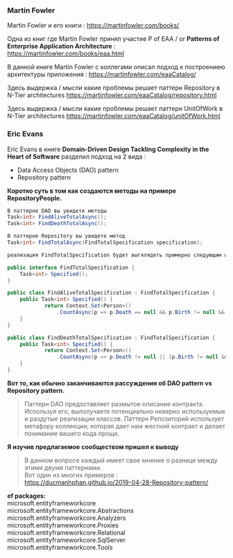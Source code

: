### Martin Fowler 

Martin Fowler и его книги : https://martinfowler.com/books/

Одна из книг где Martin Fowler принял участие P of EAA / or <b>Patterns of Enterprise Application Architecture</b> : https://martinfowler.com/books/eaa.html

В данной книге Martin Fowler с коллегами описал подход к построениею архитектуры приложения : https://martinfowler.com/eaaCatalog/

Здесь выдержка / мысли какие проблемы решает паттерн Repository в N-Tier architectures https://martinfowler.com/eaaCatalog/repository.html

Здесь выдержка / мысли какие проблемы решает паттерн UnitOfWork в N-Tier architectures https://martinfowler.com/eaaCatalog/unitOfWork.html

### Eric Evans

Eric Evans в книге **Domain-Driven Design Tackling Complexity in the Heart of Software** разделил подход на 2 вида : 
+ Data Access Objects (DAO) pattern
+ Repository pattern

**Коротко суть в том как создаются методы на примере RepositoryPeople.**

```C#
В паттерне DAO вы увидете методы
Task<int> FindAliveTotalAsync();
Task<int> FindDeathTotalAsync();
```
```C#
В паттерне Repository вы увидете метод        
Task<int> FindTotalAsync(FindTotalSpecification specification);

реализация FindTotalSpecification будет выгялядеть примерно следующим образом

public interface FindTotalSpecification { 
    Task<int> Specified();     
}

public class FindAliveTotalSpecification : FindTotalSpecification {
    public Task<int> Specified() {
            return Context.Set<Person>()
                .CountAsync(p => p.Death == null && p.Birth != null && p.Birth.Value.Year + 120 > DateTime.Now.Year);
    } 
}

public class FindDeathTotalSpecification : FindTotalSpecification {
    public Task<int> Specified() {
            return Context.Set<Person>()
                .CountAsync(p => p.Death != null || (p.Birth != null && p.Birth.Value.Year + 120 < DateTime.Now.Year));
    } 
}
```

**Вот то, как обычно заканчиваются рассуждения об DAO pattern vs Repository pattern.**
>Паттерн DAO предоставляет размытое описание контракта. Используя его, выполучаете потенциально неверно используемые и раздутые реализации классов. Паттерн Репозиторий использует метафору коллекции, которая дает нам жесткий контракт и делает понимание вашего кода проще.

**Я изучив предлагаемое сообществом пришел к выводу**
>В данном вопросе каждый имеет свое мнение о разнице между этими двумя паттернами.</br>
Вот один из многих примеров : https://ducmanhphan.github.io/2019-04-28-Repository-pattern/

**ef packages:** </br>
microsoft.entityframeworkcore<br/>
microsoft.entityframeworkcore.Abstractions<br/>
microsoft.entityframeworkcore.Analyzers<br/>
microsoft.entityframeworkcore.Proxies<br/>
microsoft.entityframeworkcore.Relational<br/>
microsoft.entityframeworkcore.SqlServer<br/>
microsoft.entityframeworkcore.Tools
